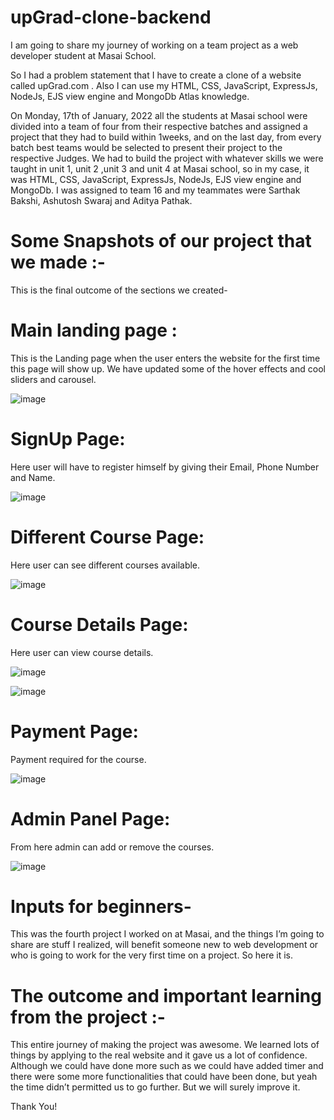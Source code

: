 # upGrad-clone-backend
I am going to share my journey of working on a team project as a web developer student at Masai School.

So I had a problem statement that I have to create a clone of a website called upGrad.com . Also I can use my HTML, CSS, JavaScript, ExpressJs, NodeJs, EJS view engine and MongoDb Atlas knowledge.

On Monday, 17th of January, 2022 all the students at Masai school were divided into a team of four from their respective batches and assigned a project that they had to build within 1weeks, and on the last day, from every batch best teams would be selected to present their project to the respective Judges. We had to build the project with whatever skills we were taught in unit 1, unit 2 ,unit 3 and unit 4 at Masai school, so in my case, it was HTML, CSS, JavaScript, ExpressJs, NodeJs, EJS view engine and MongoDb. I was assigned to team 16 and my teammates were Sarthak Bakshi, Ashutosh Swaraj and Aditya Pathak.

# Some Snapshots of our project that we made :-
This is the final outcome of the sections we created-

# Main landing page :

This is the Landing page when the user enters the website for the first time this page will show up. We have updated some of the hover effects and cool sliders and carousel.

![image](https://user-images.githubusercontent.com/91532940/153694583-ab68012c-34bf-4273-ab28-d5bb45689ba0.png)

# SignUp Page:

Here user will have to register himself by giving their Email, Phone Number and Name.

![image](https://user-images.githubusercontent.com/91532940/153694624-3d6f5a86-4881-401a-9551-c239cee770e2.png)

# Different Course Page:

Here user can see different courses available.

![image](https://user-images.githubusercontent.com/91532940/153694650-695de6c4-8dc9-4160-b0a3-a70d8f979cfe.png)

# Course Details Page:

Here user can view course details.

![image](https://user-images.githubusercontent.com/91532940/153694670-d109098a-9c41-45a5-9b89-4e0fdf1c970e.png)

![image](https://user-images.githubusercontent.com/91532940/153694679-6ef0daae-89d7-4174-bea5-acf5510cf1f0.png)

# Payment Page:

Payment required for the course.

![image](https://user-images.githubusercontent.com/91532940/153694707-cb414ef7-6473-4550-9966-872578e8fd24.png)

# Admin Panel Page:

From here admin can add or remove the courses.

![image](https://user-images.githubusercontent.com/91532940/153694725-c232fd22-1073-4551-a8e2-a23c971b1263.png)

# Inputs for beginners-

This was the fourth project I worked on at Masai, and the things I’m going to share are stuff I realized, will benefit someone new to web development or who is going to work for the very first time on a project. So here it is.

# The outcome and important learning from the project :-

This entire journey of making the project was awesome. We learned lots of things by applying to the real website and it gave us a lot of confidence. Although we could have done more such as we could have added timer and there were some more functionalities that could have been done, but yeah the time didn’t permitted us to go further. But we will surely improve it.

Thank You!
